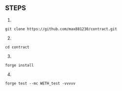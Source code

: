 ## STEPS


1.
```shell
git clone https://github.com/max881230/contract.git 
```

2.
```shell
cd contract
```

3.
```shell
forge install
```

4.
```shell
forge test --mc WETH_test -vvvvv
```
